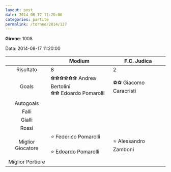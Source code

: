 ```yaml
---
layout: post
date: 2014-08-17 11:20:00
categories: partite
permalink: /torneo/2014/127
---
```

**Girone**: 1008

Data: 2014-08-17 11:20:00

| | Modium | F.C. Judica |
|:-----:|-----|-----|
Risultato|8|2
Goals|⚽⚽⚽⚽⚽⚽ Andrea Bertolini<br/>⚽⚽ Edoardo Pomarolli|⚽⚽ Giacomo Caracristi<br/>
Autogoals||
Falli||
Gialli||
Rossi||
Miglior Giocatore|⭐ Federico Pomarolli<br/><br/>⭐ Edoardo Pomarolli<br/>|⭐ Alessandro Zamboni<br/>
Miglior Portiere||